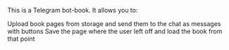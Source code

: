 This is a Telegram bot-book. It allows you to:

Upload book pages from storage and send them to the chat as messages with buttons
Save the page where the user left off and load the book from that point